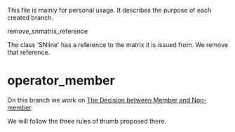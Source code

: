 This file is mainly for personal usage. It describes the purpose of each created branch.


remove_snmatrix_reference

The class 'SNline' has a reference to the matrix it is issued from. We remove that reference.

# operator_member

On this branch we work on [The Decision between Member and Non-member](http://stackoverflow.com/questions/4421706/operator-overloading/4421729#4421729).

We will follow the three rules of thumb proposed there.
